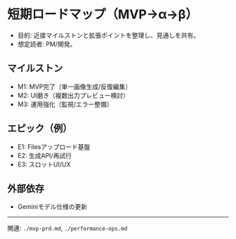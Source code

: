 # 短期ロードマップ（MVP→α→β）

- 目的: 近接マイルストンと拡張ポイントを整理し、見通しを共有。
- 想定読者: PM/開発。

## マイルストン
- M1: MVP完了（単一画像生成/反復編集）
- M2: UI磨き（複数出力プレビュー検討）
- M3: 運用強化（監視/エラー整備）

## エピック（例）
- E1: Filesアップロード基盤
- E2: 生成API/再試行
- E3: スロットUI/UX

## 外部依存
- Geminiモデル仕様の更新

---
関連: `./mvp-prd.md`, `./performance-ops.md`

